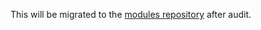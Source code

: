 This will be migrated to the [modules repository](https://github.com/lens-protocol/modules) after audit.
